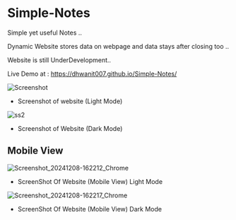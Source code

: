 # Simple-Notes

Simple yet useful Notes ..

Dynamic Website stores data on webpage and data stays after closing too ..

Website is still UnderDevelopment..

Live Demo at : https://dhwanit007.github.io/Simple-Notes/

![Screenshot](https://github.com/user-attachments/assets/fc998b26-de5a-4f9c-9e0b-f7479ad63c07)
- Screenshot of website (Light Mode)




![ss2](https://github.com/user-attachments/assets/a2d45317-2046-42e0-8c4b-7ab3c8327820)
- Screenshot of Website (Dark Mode)


## Mobile View


![Screenshot_20241208-162212_Chrome](https://github.com/user-attachments/assets/dbd4a1d6-e148-479d-bcc0-878fb443d123)


- ScreenShot Of Website (Mobile View) Light Mode 


![Screenshot_20241208-162217_Chrome](https://github.com/user-attachments/assets/97d98d9b-ef1a-4f15-a211-3d16ee935112)


- ScreenShot Of Website (Mobile View) Dark Mode

